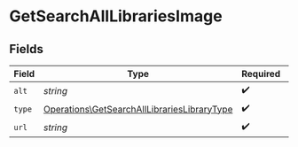 # GetSearchAllLibrariesImage


## Fields

| Field                                                                                                      | Type                                                                                                       | Required                                                                                                   | Description                                                                                                | Example                                                                                                    |
| ---------------------------------------------------------------------------------------------------------- | ---------------------------------------------------------------------------------------------------------- | ---------------------------------------------------------------------------------------------------------- | ---------------------------------------------------------------------------------------------------------- | ---------------------------------------------------------------------------------------------------------- |
| `alt`                                                                                                      | *string*                                                                                                   | :heavy_check_mark:                                                                                         | N/A                                                                                                        | Episode 1                                                                                                  |
| `type`                                                                                                     | [Operations\GetSearchAllLibrariesLibraryType](../../Models/Operations/GetSearchAllLibrariesLibraryType.md) | :heavy_check_mark:                                                                                         | N/A                                                                                                        | background                                                                                                 |
| `url`                                                                                                      | *string*                                                                                                   | :heavy_check_mark:                                                                                         | N/A                                                                                                        | /library/metadata/45521/thumb/1644710589                                                                   |